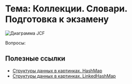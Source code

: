 # Тема: Коллекции. Словари. Подготовка к экзамену

![Диаграмма JCF](https://hsto.org/storage1/4e3e57f4/aaa0b3fd/c697a3d8/5108f778.png)

Вопросы:

## Полезные ссылки

* [Структуры данных в картинках. HashMap](https://habr.com/post/128269/)
* [Структуры данных в картинках. LinkedHashMap](https://habr.com/post/129037/)
